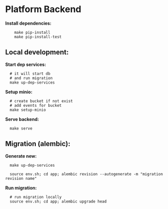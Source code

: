 # Platform Backend


**Install dependencies:**
```shell script
    make pip-install
    make pip-install-test
```

## Local development:

**Start dep services:**
```shell script
  # it will start db 
  # and run migration
  make up-dep-services
```

**Setup minio:** 
```shell script
  # create bucket if not exist 
  # add events for bucket
  make setup-minio
```

**Serve backend:**
```shell script
  make serve
```


## Migration (alembic):

**Generate new:**

```shell script
  make up-dep-services
```

```shell
  source env.sh; cd app; alembic revision --autogenerate -m "migration revision name"
```

**Run migration:**

```shell
  # run migration locally
  source env.sh; cd app; alembic upgrade head
```
